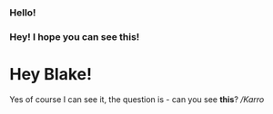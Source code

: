 ### Hello!
### Hey! I hope you can see this!

# Hey Blake!
Yes of course I can see it, the question is - can you see **this**? 
*/Karro*

